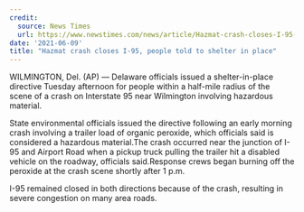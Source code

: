 ```yaml
---
credit:
  source: News Times
  url: https://www.newstimes.com/news/article/Hazmat-crash-closes-I-95-people-told-to-shelter-16233476.php
date: '2021-06-09'
title: "Hazmat crash closes I-95, people told to shelter in place"
---
```

WILMINGTON, Del. (AP) — Delaware officials issued a shelter-in-place directive Tuesday afternoon for people within a half-mile radius of the scene of a crash on Interstate 95 near Wilmington involving hazardous material.

State environmental officials issued the directive following an early morning crash involving a trailer load of organic peroxide, which officials said is considered a hazardous material.The crash occurred near the junction of I-95 and Airport Road when a pickup truck pulling the trailer hit a disabled vehicle on the roadway, officials said.Response crews began burning off the peroxide at the crash scene shortly after 1 p.m.

I-95 remained closed in both directions because of the crash, resulting in severe congestion on many area roads.
